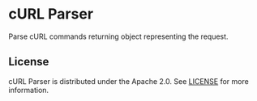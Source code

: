 # cURL Parser

Parse cURL commands returning object representing the request.

## License

cURL Parser is distributed under the Apache 2.0. See [LICENSE](LICENSE) for more information.
